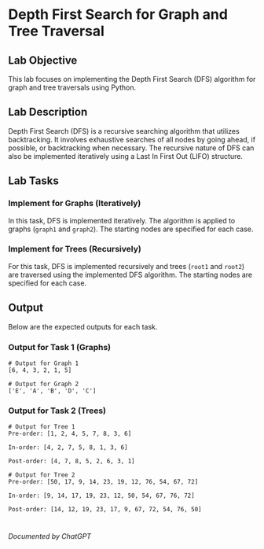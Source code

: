 # Depth First Search for Graph and Tree Traversal

## Lab Objective
This lab focuses on implementing the Depth First Search (DFS) algorithm for graph and tree traversals using Python.

## Lab Description
Depth First Search (DFS) is a recursive searching algorithm that utilizes backtracking. It involves exhaustive searches of all nodes by going ahead, if possible, or backtracking when necessary. The recursive nature of DFS can also be implemented iteratively using a Last In First Out (LIFO) structure.

## Lab Tasks

### Implement for Graphs (Iteratively)
In this task, DFS is implemented iteratively. The algorithm is applied to graphs (`graph1` and `graph2`). The starting nodes are specified for each case.


### Implement for Trees (Recursively)
For this task, DFS is implemented recursively and trees (`root1` and `root2`) are traversed using the implemented DFS algorithm. The starting nodes are specified for each case.


## Output
Below are the expected outputs for each task.

### Output for Task 1 (Graphs)
```
# Output for Graph 1
[6, 4, 3, 2, 1, 5]

# Output for Graph 2
['E', 'A', 'B', 'D', 'C']
```

### Output for Task 2 (Trees)
```
# Output for Tree 1
Pre-order: [1, 2, 4, 5, 7, 8, 3, 6]

In-order: [4, 2, 7, 5, 8, 1, 3, 6]

Post-order: [4, 7, 8, 5, 2, 6, 3, 1]

# Output for Tree 2
Pre-order: [50, 17, 9, 14, 23, 19, 12, 76, 54, 67, 72]

In-order: [9, 14, 17, 19, 23, 12, 50, 54, 67, 76, 72]

Post-order: [14, 12, 19, 23, 17, 9, 67, 72, 54, 76, 50]
```

#
_Documented by ChatGPT_
